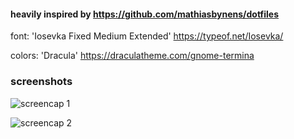 #### heavily inspired by https://github.com/mathiasbynens/dotfiles

font: 'Iosevka Fixed Medium Extended'
https://typeof.net/Iosevka/

colors: 'Dracula'
https://draculatheme.com/gnome-termina

### screenshots

![screencap 1](https://i.imgur.com/Gl32ior.png)

![screencap 2](https://i.imgur.com/xjo1fd7.png)
